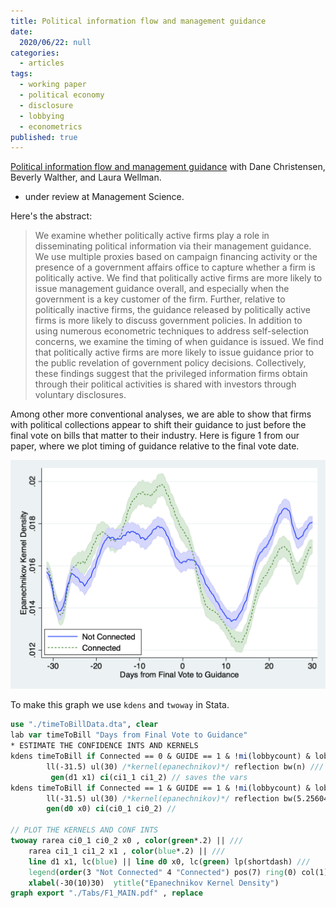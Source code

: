 ```yaml
---
title: Political information flow and management guidance
date:
  2020/06/22: null
categories:
  - articles
tags:
  - working paper
  - political economy
  - disclosure
  - lobbying
  - econometrics
published: true
---
```


[Political information flow and management guidance](https://papers.ssrn.com/sol3/papers.cfm?abstract_id=3403763)
with Dane Christensen, Beverly Walther, and Laura Wellman.
- under review at Management Science.

Here's the abstract:

> We examine whether politically active firms play a role in disseminating political information via their management guidance. We use multiple proxies based on campaign financing activity or the presence of a government affairs office to capture whether a firm is politically active. We find that politically active firms are more likely to issue management guidance overall, and especially when the government is a key customer of the firm. Further, relative to politically inactive firms, the guidance released by politically active firms is more likely to discuss government policies. In addition to using numerous econometric techniques to address self-selection concerns, we examine the timing of when guidance is issued. We find that politically active firms are more likely to issue guidance prior to the public revelation of government policy decisions. Collectively, these findings suggest that the privileged information firms obtain through their political activities is shared with investors through voluntary disclosures.

Among other more conventional analyses, we are able to show that firms with political collections appear to shift their guidance to just before the final vote on bills that matter to their industry. Here is figure 1 from our paper, where we plot timing of guidance relative to the final vote date. 


![Figure 1](/assets/img/CMWW_F1_MAIN.png)

To make this graph we use `kdens` and `twoway` in Stata.

```stata
use "./timeToBillData.dta", clear
lab var timeToBill "Days from Final Vote to Guidance"
* ESTIMATE THE CONFIDENCE INTS AND KERNELS
kdens timeToBill if Connected == 0 & GUIDE == 1 & !mi(lobbycount) & lobbycount>0 & mi(timeToEA) & month < 1 & month > - 2 , /// limits to month -1 and 0
		ll(-31.5) ul(30) /*kernel(epanechnikov)*/ reflection bw(n) /// bn(n) lets this data define the bins
		 gen(d1 x1) ci(ci1_1 ci1_2) // saves the vars
kdens timeToBill if Connected == 1 & GUIDE == 1 & !mi(lobbycount) & lobbycount>0 & mi(timeToEA) & month < 1 & month > - 2 , ///
		ll(-31.5) ul(30) /*kernel(epanechnikov)*/ reflection bw(5.2560433) /// here we apply the bin from Connected=0 group
		gen(d0 x0) ci(ci0_1 ci0_2) // 

// PLOT THE KERNELS AND CONF INTS
twoway rarea ci0_1 ci0_2 x0 , color(green*.2) || /// 
	rarea ci1_1 ci1_2 x1 , color(blue*.2) || ///
	line d1 x1, lc(blue) || line d0 x0, lc(green) lp(shortdash) /// 
	legend(order(3 "Not Connected" 4 "Connected") pos(7) ring(0) col(1)) ///
	xlabel(-30(10)30)  ytitle("Epanechnikov Kernel Density")
graph export "./Tabs/F1_MAIN.pdf" , replace

```
